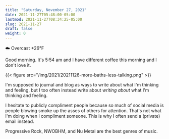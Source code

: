 ```yaml
---
title: "Saturday, November 27, 2021"
date: 2021-11-27T05:48:00-05:00
lastmod: 2021-11-27T08:34:25-05:00
slug: 2021-11-27
draft: false
weight: 0
---
```


☁️ Overcast +26°F

Good morning. It's 5:54 am and I have different coffee this morning and I don't love it.

{{< figure src="/img/2021/20211126-more-baths-less-talking.png" >}}

I'm supposed to journal and blog as ways to write about what I'm thinking and feeling, but I too often instead write about _writing about_ what I'm thinking and feeling.

I hesitate to publicly compliment people because so much of social media is people blowing smoke up the asses of others for attention. That's not what I'm doing when I compliment someone. This is why I often send a (private) email instead.

Progressive Rock, NWOBHM, and Nu Metal are the best genres of music.

[//]: # "Exported with love from a post written in Org mode"
[//]: # "- https://github.com/kaushalmodi/ox-hugo"
